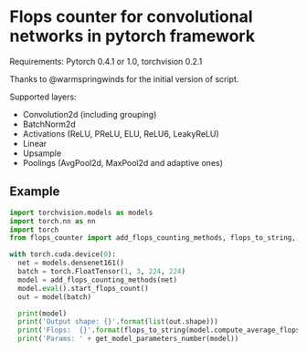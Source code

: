 # Flops counter for convolutional networks in pytorch framework

Requirements: Pytorch 0.4.1 or 1.0, torchvision 0.2.1

Thanks to @warmspringwinds for the initial version of script.

Supported layers:
- Convolution2d (including grouping)
- BatchNorm2d
- Activations (ReLU, PReLU, ELU, ReLU6, LeakyReLU)
- Linear
- Upsample
- Poolings (AvgPool2d, MaxPool2d and adaptive ones)

## Example
```python
import torchvision.models as models
import torch.nn as nn
import torch
from flops_counter import add_flops_counting_methods, flops_to_string, get_model_parameters_number

with torch.cuda.device(0):
  net = models.densenet161()
  batch = torch.FloatTensor(1, 3, 224, 224)
  model = add_flops_counting_methods(net)
  model.eval().start_flops_count()
  out = model(batch)

  print(model)
  print('Output shape: {}'.format(list(out.shape)))
  print('Flops:  {}'.format(flops_to_string(model.compute_average_flops_cost())))
  print('Params: ' + get_model_parameters_number(model))
```
